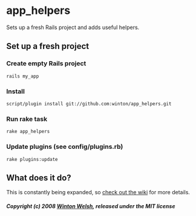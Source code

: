 app_helpers
===========

Sets up a fresh Rails project and adds useful helpers. 


Set up a fresh project
----------------------

### Create empty Rails project

	rails my_app

### Install

	script/plugin install git://github.com:winton/app_helpers.git

### Run rake task

	rake app_helpers

### Update plugins (see **config/plugins.rb**)

	rake plugins:update


What does it do?
----------------

This is constantly being expanded, so [check out the wiki](http://github.com/winton/app_helpers/wikis) for more details.


##### Copyright (c) 2008 [Winton Welsh](mailto:mail@wintoni.us), released under the MIT license